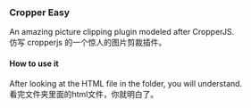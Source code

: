 ### Cropper Easy  
An amazing picture clipping plugin modeled after CropperJS.  
仿写 cropperjs 的一个惊人的图片剪裁插件。 
  
#### How to use it  
After looking at the HTML file in the folder, you will understand.  
看完文件夹里面的html文件，你就明白了。